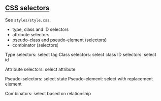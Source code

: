 ## [CSS selectors](https://developer.mozilla.org/en-US/docs/Learn/CSS/Building_blocks/Selectors)

See `styles/style.css`.  

* type, class and ID selectors
* attribute selectors
* pseudo-class and pseudo-element (selectors)
* combinator (selectors)

Type selectors: select tag
Class selectors: select class
ID selectors: select id

Attribute selectors: select attribute

Pseudo-selectors: select state
Pseudo-element: select with replacement element

Combinators: select based on relationship

